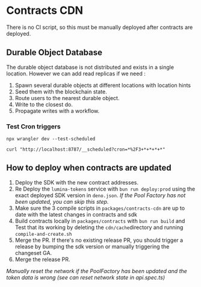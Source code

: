# Contracts CDN

There is no CI script, so this must be manually deployed after contracts are deployed.

## Durable Object Database

The durable object database is not distributed and exists in a single location. However we can add read replicas if we need :

1. Spawn several durable objects at different locations with location hints
2. Seed them with the blockchain state.
3. Route users to the nearest durable object.
4. Write to the closest do.
5. Propagate writes with a workflow.

### Test Cron triggers

```
npx wrangler dev --test-scheduled

curl "http://localhost:8787/__scheduled?cron=*%2F3+*+*+*+*"
```

## How to deploy when contracts are updated

1. Deploy the SDK with the new contract addresses.
2. Re Deploy the `lumina-tokens` service with `bun run deploy:prod` using the exact deployed SDK version in `deno.json`. _If the Pool Factory has not been updated, you can skip this step._
3. Make sure the 3 compile scripts in `packages/contracts-cdn` are up to date with the latest changes in contracts and sdk
4. Build contracts locally in `packages/contracts` with `bun run build` and Test that its working by deleting the `cdn/cache`directory and running `compile-and-create.sh`
5. Merge the PR. If there's no existing release PR, you should trigger a release by bumping the sdk version or manually triggering the changeset GA.
6. Merge the release PR.

_Manually reset the network if the PoolFactory has been updated and the token data is wrong (see can reset network state in api.spec.ts)_
